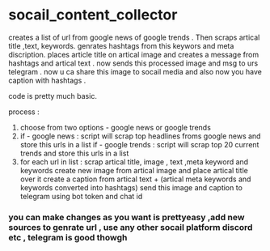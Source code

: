 # socail_content_collector
creates a list of url from  google news of google trends . Then scraps  artical title ,text, keywords. genrates hashtags from this keywors and meta discription.  places article title  on artical image and  creates a message  from hashtags  and artical text . now sends  this processed image  and msg to urs telegram . now u ca share this image to socail media and also  now you have caption with hashtags . 

code is pretty much basic.

process :

 1)  choose from two options - google news or google trends
 2)  if - google news :
            script will scrap top headlines froms google news and  store this urls in a list
     if - google trends : 
           script will scrap top 20 current trends and store this urls in a list
 3) for each url in list  :
        scrap  artical  title, image , text ,meta keyword and keywords
        create new image from artical image and place artical title over it
        create a caption  from  artical text + (artical meta keywords and keywords  converted into hashtags)
        send this image and caption to telegram using bot token and chat id 
        
### you can make changes as you want is prettyeasy ,add new sources to genrate url , use any other socail platform discord etc , telegram is good thowgh


